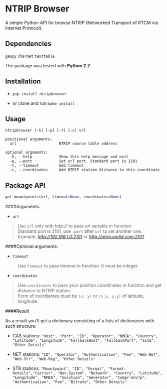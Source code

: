 # NTRIP Browser

A simple Python API for browse NTRIP (Networked Transport of RTCM via Internet Protocol).  

## Dependencies

`geopy`
`chardet`
`texttable`

The package was tested with **Python 2.7**

## Installation

 - `pip install ntripbrowser`

 -  or clone and run `make install`

## Usage 

```
ntripbrowser [-h] [-p] [-t] [-c] url  

positional arguments:  
  url                   NTRIP source table address

optional arguments:  
  -h, --help            Show this help message and exit  
  -p, --port            Set url port. Standard port is 2101  
  -t, --timeout         Add timeout  
  -c, --coordinates     Add NTRIP station distance to this coordinate
 ```

## Package API

```python
get_mountpoints(url, timeout=None, coordinates=None)
```
####Arguments:

 - `url`    
 
> Use `url` only with *http://* to pass url variable in function.       
> Standard port is 2101, use `:port` after `url` to set another one.    
> Example: *http://192.168.1.0:2101* or  *http://ntrip.emlid.com:2101*.

####Optional arguments:

 - `timeout`    
 
> Use `timeout` to pass timeout in function. It must be integer.    

 - `coordinates`    
 
> Use `coordinates` to pass your position coordinates in function and get distance to NTRIP station.    
> Form of coordiantes must be `(x, y)` or `(x.x, y.y)` of latitude, longitude.

####Result

As a result you'll get a dictionary consisting of a lists of dictionaries with such structure:

- CAS stations: `"Host", "Port", "ID", "Operator", "NMEA", "Country", "Latitude", "Longitude", "FallbackHost", "FallbackPort", "Site", "Other Details"` 

- NET stations: `"ID", "Operator", "Authentication", "Fee", "Web-Net", "Web-Str", "Web-Reg", "Other Details"`    

- STR stations: `"Mountpoint", "ID", "Format", "Format-Details","Carrier", "Nav-System", "Network", "Country", "Latitude", "Longitude", "NMEA", "Solution", "Generator", "Compr-Encrp", "Authentication", "Fee", "Bitrate", "Other Details"`
